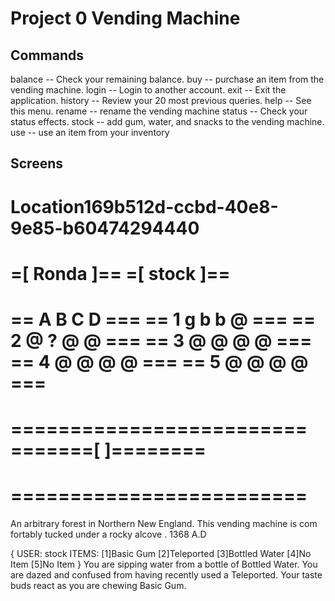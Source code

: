 # Project 0 Vending Machine

## Commands
balance -- Check your remaining balance.
buy -- purchase an item from the vending machine.
login -- Login to another account.
exit -- Exit the application.
history -- Review your 20 most previous queries.
help -- See this menu.
rename -- rename the vending machine
status -- Check your status effects.
stock -- add gum, water, and snacks to the vending machine.
use -- use an item from your inventory

## Screens
Location169b512d-ccbd-40e8-9e85-b60474294440
=========================
=[       Ronda        ]==
=[       stock        ]==
=========================
==    A   B   C   D   ===
== 1  g   b   b   @   ===
== 2  @   ?   @   @   ===
== 3  @   @   @   @   ===
== 4  @   @   @   @   ===
== 5  @   @   @   @   ===
=========================
=========================
=======[        ]========
=========================
=========================
=========================

An arbitrary forest in Northern New 
England. This vending machine is com
fortably tucked under a rocky alcove
. 1368 A.D

{ USER: stock ITEMS:  [1]Basic Gum [2]Teleported [3]Bottled Water [4]No Item [5]No Item }
You are sipping water from a bottle of Bottled Water.
You are dazed and confused from having recently used a Teleported.
Your taste buds react as you are chewing Basic Gum.